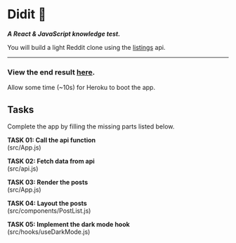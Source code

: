 # Didit 💪

**_A React & JavaScript knowledge test._**

You will build a light Reddit clone using the [listings](https://www.reddit.com/dev/api/#section_listings) api.

---

### View the end result [here](https://uni3t-react-test.herokuapp.com/).

Allow some time (~10s) for Heroku to boot the app.

## Tasks

Complete the app by filling the missing parts listed below.

**TASK 01: Call the api function**\
(src/App.js)

**TASK 02: Fetch data from api**\
(src/api.js)

**TASK 03: Render the posts**\
(src/App.js)

**TASK 04: Layout the posts**\
(src/components/PostList.js)

**TASK 05: Implement the dark mode hook**\
(src/hooks/useDarkMode.js)
